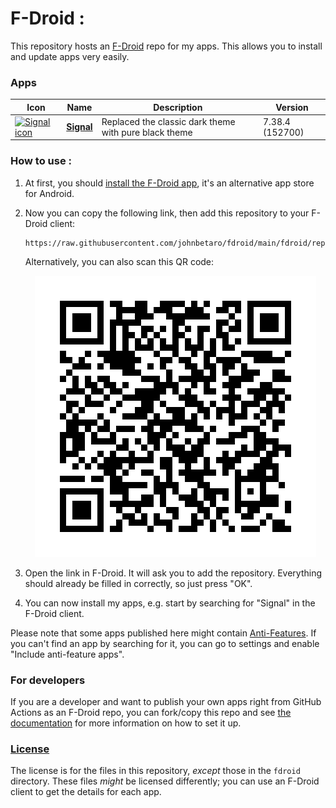 # F-Droid :

This repository hosts an [F-Droid](https://f-droid.org/) repo for my apps. This allows you to install and update apps very easily.

### Apps

<!-- This table is auto-generated. Do not edit -->
| Icon | Name | Description | Version |
| --- | --- | --- | --- |
| <a href="https://github.com/johnbetaro/Signal-AMOLED"><img src="fdroid/repo/icons/" alt="Signal icon" width="36px" height="36px"></a> | [**Signal**](https://github.com/johnbetaro/Signal-AMOLED) | Replaced the classic dark theme with pure black theme | 7.38.4 (152700) |
<!-- end apps table -->

### How to use :

1. At first, you should [install the F-Droid app](https://f-droid.org/), it's an alternative app store for Android.
2. Now you can copy the following link, then add this repository to your F-Droid client:

    ```
    https://raw.githubusercontent.com/johnbetaro/fdroid/main/fdroid/repo
    ```

    Alternatively, you can also scan this QR code:

    <p align="center">
      <img src="fdroid/repo/icons/icon.png?raw=true" alt="F-Droid repo QR code"/>
    </p>

3. Open the link in F-Droid. It will ask you to add the repository. Everything should already be filled in correctly, so just press "OK".
4. You can now install my apps, e.g. start by searching for "Signal" in the F-Droid client.

Please note that some apps published here might contain [Anti-Features](https://f-droid.org/en/docs/Anti-Features/). If you can't find an app by searching for it, you can go to settings and enable "Include anti-feature apps".

### For developers
If you are a developer and want to publish your own apps right from GitHub Actions as an F-Droid repo, you can fork/copy this repo and see  [the documentation](setup.md) for more information on how to set it up.

### [License](LICENSE)
The license is for the files in this repository, *except* those in the `fdroid` directory. These files *might* be licensed differently; you can use an F-Droid client to get the details for each app.
